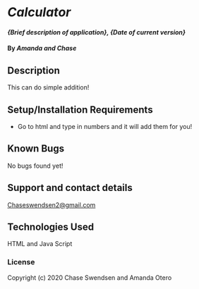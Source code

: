 # _Calculator_

#### _{Brief description of application}, {Date of current version}_

#### By _Amanda and Chase_

## Description

This can do simple addition!

## Setup/Installation Requirements

* Go to html and type in numbers and it will add them for you!

## Known Bugs

No bugs found yet!

## Support and contact details

Chaseswendsen2@gmail.com

## Technologies Used

HTML and Java Script 
### License

Copyright (c) 2020 Chase Swendsen and Amanda Otero
